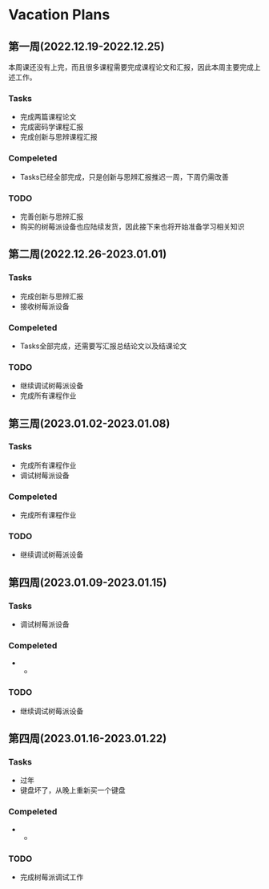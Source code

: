 # Vacation Plans
## 第一周(2022.12.19-2022.12.25)
本周课还没有上完，而且很多课程需要完成课程论文和汇报，因此本周主要完成上述工作。
### Tasks
+ 完成两篇课程论文
+ 完成密码学课程汇报
+ 完成创新与思辨课程汇报
### Compeleted
+ Tasks已经全部完成，只是创新与思辨汇报推迟一周，下周仍需改善
### TODO
+ 完善创新与思辨汇报
+ 购买的树莓派设备也应陆续发货，因此接下来也将开始准备学习相关知识

## 第二周(2022.12.26-2023.01.01)
### Tasks
+ 完成创新与思辨汇报
+ 接收树莓派设备
### Compeleted
+ Tasks全部完成，还需要写汇报总结论文以及结课论文
### TODO
+ 继续调试树莓派设备
+ 完成所有课程作业

## 第三周(2023.01.02-2023.01.08)
### Tasks
+ 完成所有课程作业
+ 调试树莓派设备
### Compeleted
+ 完成所有课程作业
### TODO
+ 继续调试树莓派设备

## 第四周(2023.01.09-2023.01.15)
### Tasks
+ 调试树莓派设备
### Compeleted
+ -
### TODO
+ 继续调试树莓派设备

## 第四周(2023.01.16-2023.01.22)
### Tasks
+ 过年
+ 键盘坏了，从晚上重新买一个键盘
### Compeleted
+ -
### TODO
+ 完成树莓派调试工作

